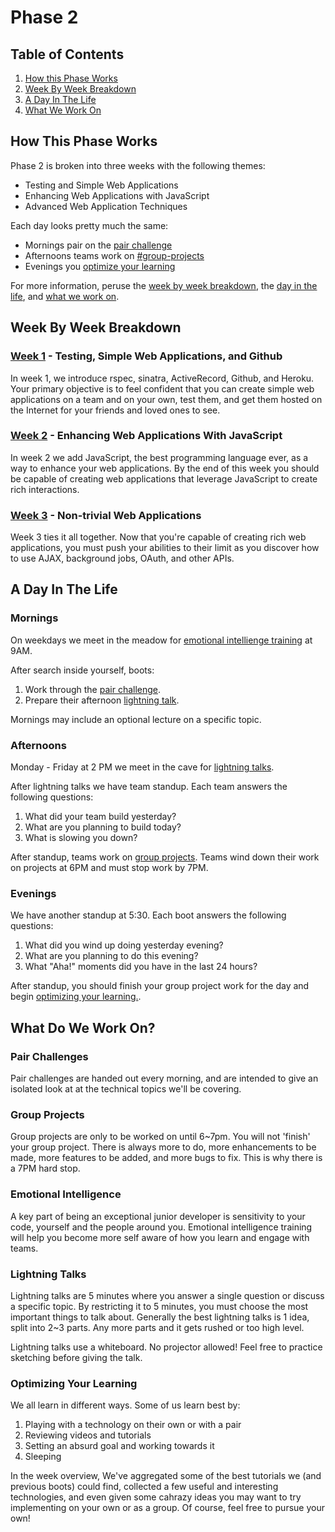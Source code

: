 # Phase 2

## Table of Contents

1. [How this Phase Works](#how-this-phase-works)
2. [Week By Week Breakdown](#wek-by-week-breakdown)
3. [A Day In The Life](#a-day-in-the-life)
4. [What We Work On](#what-do-we-work-on)

## How This Phase Works
Phase 2 is broken into three weeks with the following themes:

* Testing and Simple Web Applications
* Enhancing Web Applications with JavaScript
* Advanced Web Application Techniques

Each day looks pretty much the same:
* Mornings pair on the [pair challenge](#pair-challenges)
* Afternoons teams work on [#group-projects](projects)
* Evenings you [optimize your learning](#optimizing-your-learning)

For more information, peruse the [week by week
breakdown](#week-by-week-breakdown), the [day in the
life](#a-day-in-the-life), and [what we work on](#what-do-we-work-on).

## Week By Week Breakdown

### [Week 1](week-1.md) - Testing, Simple Web Applications, and Github
In week 1, we introduce rspec, sinatra, ActiveRecord, Github, and Heroku. Your
primary objective is to feel confident that you can create simple web
applications on a team and on your own, test them, and get them hosted on the
Internet for your friends and loved ones to see.

### [Week 2](week-2.md) - Enhancing Web Applications With JavaScript
In week 2 we add JavaScript, the best programming language ever, as a way to
enhance your web applications. By the end of this week you should be capable of
creating web applications that leverage JavaScript to create rich interactions.

### [Week 3](week-3.md) - Non-trivial Web Applications
Week 3 ties it all together. Now that you're capable of creating rich web
applications, you must push your abilities to their limit as you discover how to
use AJAX, background jobs, OAuth, and other APIs.

## A Day In The Life

### Mornings
On weekdays we meet in the meadow for [emotional intellienge
training](#emotional-intelligence) at 9AM.

After search inside yourself, boots:

1. Work through the [pair challenge](#pair-challenges).
2. Prepare their afternoon [lightning talk](#lightning-talks).

Mornings may include an optional lecture on a specific topic.

### Afternoons
Monday - Friday at 2 PM we meet in the cave for [lightning
talks](#lightning-talks).

After lightning talks we have team standup. Each team answers the following
questions:

1. What did your team build yesterday?
2. What are you planning to build today?
3. What is slowing you down?

After standup, teams work on [group projects](#group-projects). Teams wind down
their work on projects at 6PM and must stop work by 7PM.

### Evenings
We have another standup at 5:30. Each boot answers the following questions:

1. What did you wind up doing yesterday evening?
2. What are you planning to do this evening?
3. What "Aha!" moments did you have in the last 24 hours?

After standup, you should finish your group project work for the day and begin
[optimizing your learning.](#optimizing-your-learning).

## What Do We Work On?

### Pair Challenges
Pair challenges are handed out every morning, and are intended to give an
isolated look at at the technical topics we'll be covering.

### Group Projects
Group projects are only to be worked on until 6~7pm. You will not 'finish' your
group project. There is always more to do, more enhancements to be made, more
features to be added, and more bugs to fix. This is why there is a 7PM hard
stop.


### Emotional Intelligence
A key part of being an exceptional junior developer is sensitivity to your code,
yourself and the people around you. Emotional intelligence training will help
you become more self aware of how you learn and engage with teams.

### Lightning Talks
Lightning talks are 5 minutes where you answer a single question or discuss a
specific topic. By restricting it to 5 minutes, you must choose the most
important things to talk about.  Generally the best lightning talks is 1 idea,
split into 2~3 parts. Any more parts and it gets rushed or too high level.

Lightning talks use a whiteboard. No projector allowed! Feel free to practice
sketching before giving the talk.

### Optimizing Your Learning
We all learn in different ways. Some of us learn best by:

1. Playing with a technology on their own or with a pair
2. Reviewing videos and tutorials
3. Setting an absurd goal and working towards it
4. Sleeping

In the week overview, We've aggregated some of the best tutorials we (and
previous boots) could find, collected a few useful and interesting technologies,
and even given some cahrazy ideas you may want to try implementing on your own
or as a group. Of course, feel free to pursue your own!

